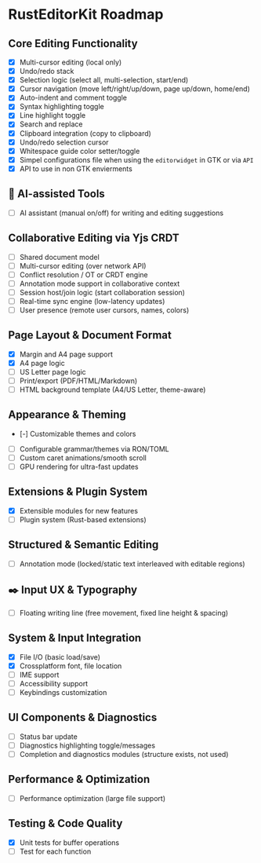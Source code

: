 # RustEditorKit Roadmap

## Core Editing Functionality
- [x] Multi-cursor editing (local only)
- [x] Undo/redo stack  
- [x] Selection logic (select all, multi-selection, start/end)  
- [x] Cursor navigation (move left/right/up/down, page up/down, home/end)  
- [x] Auto-indent and comment toggle  
- [x] Syntax highlighting toggle  
- [x] Line highlight toggle  
- [x] Search and replace  
- [x] Clipboard integration (copy to clipboard)  
- [x] Undo/redo selection cursor
- [x] Whitespace guide color setter/toggle
- [x] Simpel configurations file when using the `editorwidget` in GTK or via `API`
- [x] API to use in non GTK envierments

## 🤖 AI-assisted Tools
- [ ] AI assistant (manual on/off) for writing and editing suggestions

## Collaborative Editing via Yjs CRDT
- [ ] Shared document model  
- [ ] Multi-cursor editing (over network API)  
- [ ] Conflict resolution / OT or CRDT engine  
- [ ] Annotation mode support in collaborative context   
- [ ] Session host/join logic (start collaboration session)
- [ ] Real-time sync engine (low-latency updates)
- [ ] User presence (remote user cursors, names, colors)

## Page Layout & Document Format
- [x] Margin and A4 page support  
- [x] A4 page logic  
- [ ] US Letter page logic 
- [ ] Print/export (PDF/HTML/Markdown)
- [ ] HTML background template (A4/US Letter, theme-aware)

## Appearance & Theming
- [-] Customizable themes and colors
- [ ] Configurable grammar/themes via RON/TOML  
- [ ] Custom caret animations/smooth scroll  
- [ ] GPU rendering for ultra-fast updates    

## Extensions & Plugin System
- [x] Extensible modules for new features  
- [ ] Plugin system (Rust-based extensions) 

## Structured & Semantic Editing
- [ ] Annotation mode (locked/static text interleaved with editable regions)

## ✒️ Input UX & Typography
- [ ] Floating writing line (free movement, fixed line height & spacing)

## System & Input Integration
- [x] File I/O (basic load/save)  
- [x] Crossplatform font, file location
- [ ] IME support
- [ ] Accessibility support  
- [ ] Keybindings customization

## UI Components & Diagnostics
- [ ] Status bar update
- [ ] Diagnostics highlighting toggle/messages
- [ ] Completion and diagnostics modules (structure exists, not used)  

## Performance & Optimization
- [ ] Performance optimization (large file support)  

## Testing & Code Quality
- [x] Unit tests for buffer operations
- [ ] Test for each function